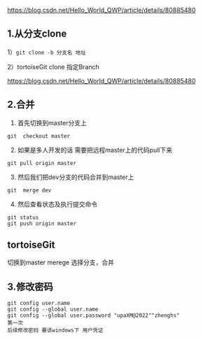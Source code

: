 https://blog.csdn.net/Hello_World_QWP/article/details/80885480

## 1.从分支clone

1）`git clone -b 分支名 地址 `

2）tortoiseGit clone 指定Branch

https://blog.csdn.net/Hello_World_QWP/article/details/80885480

## 2.合并

1) 首先切换到master分支上

```shell
git  checkout master
```

2. 如果是多人开发的话 需要把远程master上的代码pull下来

```shell
git pull origin master
```

3. 然后我们把dev分支的代码合并到master上

```shell
git  merge dev
```

4. 然后查看状态及执行提交命令

```shell
git status
git push origin master    
```



## tortoiseGit

切换到master  merege 选择分支，合并



## 3.修改密码

```shell
git config user.name
git config --global user.name 
git config --global user.password "upaXM@2022""zhenghs"
第一次
后续修改密码 要该windows下 用户凭证

```

